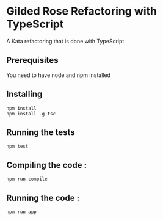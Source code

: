 
Gilded Rose Refactoring with TypeScript
================================

A Kata refactoring that is done with TypeScript.

## Prerequisites

You need to have node and npm installed

## Installing

```
npm install
npm install -g tsc
```

## Running the tests
```
npm test
```

## Compiling the code :
```
npm run compile
```
## Running the code :
```
npm run app
```